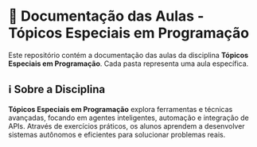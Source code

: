 # 📘 Documentação das Aulas - Tópicos Especiais em Programação

Este repositório contém a documentação das aulas da disciplina **Tópicos Especiais em Programação**. Cada pasta representa uma aula específica.

## ℹ️ Sobre a Disciplina

**Tópicos Especiais em Programação** explora ferramentas e técnicas avançadas, focando em agentes inteligentes, automação e integração de APIs. Através de exercícios práticos, os alunos aprendem a desenvolver sistemas autônomos e eficientes para solucionar problemas reais.
